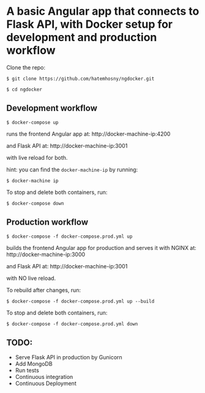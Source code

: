 # A basic Angular app that connects to Flask API, with Docker setup for development and production workflow

Clone the repo:

`$ git clone https://github.com/hatemhosny/ngdocker.git`

`$ cd ngdocker`

## Development workflow

`$ docker-compose up`

runs the frontend Angular app at: http://docker-machine-ip:4200

and Flask API at: http://docker-machine-ip:3001

with live reload for both.

hint: you can find the `docker-machine-ip` by running:

`$ docker-machine ip`

To stop and delete both containers, run:

`$ docker-compose down`



## Production workflow

`$ docker-compose -f docker-compose.prod.yml up`

builds the frontend Angular app for production and serves it with NGINX at: http://docker-machine-ip:3000

and Flask API at: http://docker-machine-ip:3001

with NO live reload.

To rebuild after changes, run:

`$ docker-compose -f docker-compose.prod.yml up --build`

To stop and delete both containers, run:

`$ docker-compose -f docker-compose.prod.yml down`

## TODO:
- Serve Flask API in production by Gunicorn
- Add MongoDB
- Run tests
- Continuous integration
- Continuous Deployment
